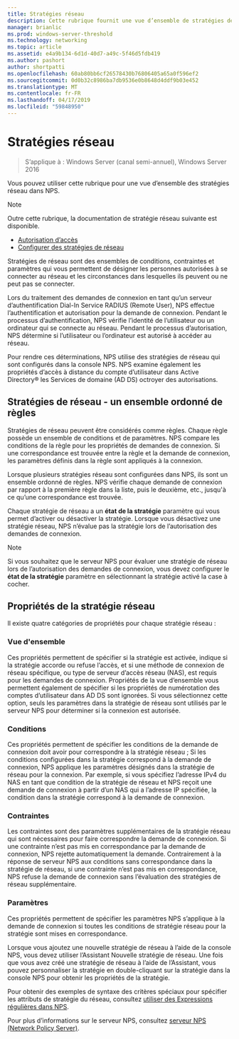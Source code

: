 ```yaml
---
title: Stratégies réseau
description: Cette rubrique fournit une vue d’ensemble de stratégies de réseau pour le serveur NPS dans Windows Server 2016 et inclut des liens vers des conseils supplémentaires sur le serveur NPS.
manager: brianlic
ms.prod: windows-server-threshold
ms.technology: networking
ms.topic: article
ms.assetid: e4a9b134-6d1d-40d7-a49c-5f46d5fdb419
ms.author: pashort
author: shortpatti
ms.openlocfilehash: 60ab80bb6cf26578430b76806405a65a0f596ef2
ms.sourcegitcommit: 0d0b32c8986ba7db9536e0b8648d4ddf9b03e452
ms.translationtype: MT
ms.contentlocale: fr-FR
ms.lasthandoff: 04/17/2019
ms.locfileid: "59848950"
---
```

# <a name="network-policies"></a>Stratégies réseau

>S’applique à : Windows Server (canal semi-annuel), Windows Server 2016

Vous pouvez utiliser cette rubrique pour une vue d’ensemble des stratégies réseau dans NPS.

>[!NOTE]
>Outre cette rubrique, la documentation de stratégie réseau suivante est disponible.
> - [Autorisation d’accès](nps-np-access.md)
> - [Configurer des stratégies de réseau](nps-np-configure.md)

Stratégies de réseau sont des ensembles de conditions, contraintes et paramètres qui vous permettent de désigner les personnes autorisées à se connecter au réseau et les circonstances dans lesquelles ils peuvent ou ne peut pas se connecter.

Lors du traitement des demandes de connexion en tant qu’un serveur d’authentification Dial-In Service RADIUS (Remote User), NPS effectue l’authentification et autorisation pour la demande de connexion. Pendant le processus d’authentification, NPS vérifie l’identité de l’utilisateur ou un ordinateur qui se connecte au réseau. Pendant le processus d’autorisation, NPS détermine si l’utilisateur ou l’ordinateur est autorisé à accéder au réseau.

Pour rendre ces déterminations, NPS utilise des stratégies de réseau qui sont configurés dans la console NPS. NPS examine également les propriétés d’accès à distance du compte d’utilisateur dans Active Directory&reg; les Services de domaine \(AD DS\) octroyer des autorisations.

## <a name="network-policies---an-ordered-set-of-rules"></a>Stratégies de réseau - un ensemble ordonné de règles

Stratégies de réseau peuvent être considérés comme règles. Chaque règle possède un ensemble de conditions et de paramètres. NPS compare les conditions de la règle pour les propriétés de demandes de connexion. Si une correspondance est trouvée entre la règle et la demande de connexion, les paramètres définis dans la règle sont appliqués à la connexion.

Lorsque plusieurs stratégies réseau sont configurées dans NPS, ils sont un ensemble ordonné de règles. NPS vérifie chaque demande de connexion par rapport à la première règle dans la liste, puis le deuxième, etc., jusqu'à ce qu’une correspondance est trouvée.

Chaque stratégie de réseau a un **état de la stratégie** paramètre qui vous permet d’activer ou désactiver la stratégie. Lorsque vous désactivez une stratégie réseau, NPS n’évalue pas la stratégie lors de l’autorisation des demandes de connexion.

>[!NOTE]
>Si vous souhaitez que le serveur NPS pour évaluer une stratégie de réseau lors de l’autorisation des demandes de connexion, vous devez configurer le **état de la stratégie** paramètre en sélectionnant la stratégie activé la case à cocher.

## <a name="network-policy-properties"></a>Propriétés de la stratégie réseau

Il existe quatre catégories de propriétés pour chaque stratégie réseau :

### <a name="overview"></a>Vue d'ensemble

 Ces propriétés permettent de spécifier si la stratégie est activée, indique si la stratégie accorde ou refuse l’accès, et si une méthode de connexion de réseau spécifique, ou type de serveur d’accès réseau (NAS), est requis pour les demandes de connexion. Propriétés de la vue d’ensemble vous permettent également de spécifier si les propriétés de numérotation des comptes d’utilisateur dans AD DS sont ignorées. Si vous sélectionnez cette option, seuls les paramètres dans la stratégie de réseau sont utilisés par le serveur NPS pour déterminer si la connexion est autorisée.


### <a name="conditions"></a>Conditions

 Ces propriétés permettent de spécifier les conditions de la demande de connexion doit avoir pour correspondre à la stratégie réseau ; Si les conditions configurées dans la stratégie correspond à la demande de connexion, NPS applique les paramètres désignés dans la stratégie de réseau pour la connexion. Par exemple, si vous spécifiez l’adresse IPv4 du NAS en tant que condition de la stratégie de réseau et NPS reçoit une demande de connexion à partir d’un NAS qui a l’adresse IP spécifiée, la condition dans la stratégie correspond à la demande de connexion. 


### <a name="constraints"></a>Contraintes

 Les contraintes sont des paramètres supplémentaires de la stratégie réseau qui sont nécessaires pour faire correspondre la demande de connexion. Si une contrainte n’est pas mis en correspondance par la demande de connexion, NPS rejette automatiquement la demande. Contrairement à la réponse de serveur NPS aux conditions sans correspondance dans la stratégie de réseau, si une contrainte n’est pas mis en correspondance, NPS refuse la demande de connexion sans l’évaluation des stratégies de réseau supplémentaire.

### <a name="settings"></a>Paramètres

 Ces propriétés permettent de spécifier les paramètres NPS s’applique à la demande de connexion si toutes les conditions de stratégie réseau pour la stratégie sont mises en correspondance.

Lorsque vous ajoutez une nouvelle stratégie de réseau à l’aide de la console NPS, vous devez utiliser l’Assistant Nouvelle stratégie de réseau. Une fois que vous avez créé une stratégie de réseau à l’aide de l’Assistant, vous pouvez personnaliser la stratégie en double-cliquant sur la stratégie dans la console NPS pour obtenir les propriétés de la stratégie.

Pour obtenir des exemples de syntaxe des critères spéciaux pour spécifier les attributs de stratégie du réseau, consultez [utiliser des Expressions régulières dans NPS](nps-crp-reg-expressions.md).

Pour plus d’informations sur le serveur NPS, consultez [serveur NPS (Network Policy Server)](nps-top.md).
